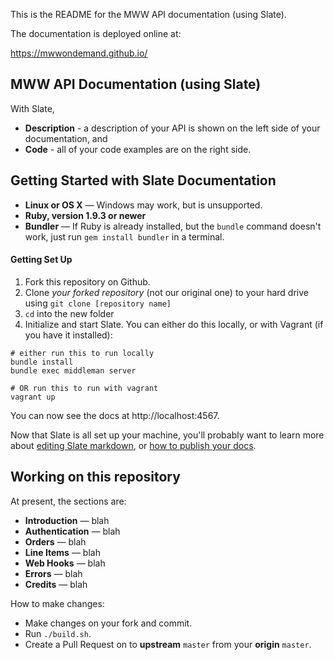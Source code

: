 This is the README for the MWW API documentation (using Slate).

The documentation is deployed online at:

https://mwwondemand.github.io/


MWW API Documentation (using Slate)
------------------------------

With Slate,
 * **Description** - a description of your API is shown on the left side of your documentation, and
 * **Code** - all of your code examples are on the right side.


Getting Started with Slate Documentation
------------------------------

 - **Linux or OS X** — Windows may work, but is unsupported.
 - **Ruby, version 1.9.3 or newer**
 - **Bundler** — If Ruby is already installed, but the `bundle` command doesn't work, just run `gem install bundler` in a terminal.

#### Getting Set Up

1. Fork this repository on Github.
2. Clone *your forked repository* (not our original one) to your hard drive using `git clone [repository name]`
3. `cd` into the new folder
4. Initialize and start Slate. You can either do this locally, or with Vagrant (if you have it installed):

```shell
# either run this to run locally
bundle install
bundle exec middleman server

# OR run this to run with vagrant
vagrant up
```

You can now see the docs at http://localhost:4567.

Now that Slate is all set up your machine, you'll probably want to learn more about [editing Slate markdown](https://github.com/tripit/slate/wiki/Markdown-Syntax), or [how to publish your docs](https://github.com/tripit/slate/wiki/Deploying-Slate).


Working on this repository
------------------------------

At present, the sections are:

* **Introduction** — blah
* **Authentication** — blah
* **Orders** — blah
* **Line Items** — blah
* **Web Hooks** — blah
* **Errors** — blah
* **Credits** — blah

How to make changes:

* Make changes on your fork and commit.
* Run `./build.sh`.
* Create a Pull Request on to **upstream** `master` from your **origin** `master`.

<!--
a comment
-->
